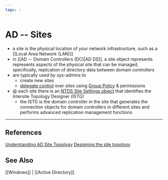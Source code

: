```yaml
---
tags: ⚡
---
```


# AD -- Sites
- a site is the physical location of your network infrastructure, such as a [[Local Area Network (LAN)]]
- in [[AD -- Domain Controllers (DC)|AD DS]], a site object represents represents aspects of the physical site that can be managed, specifically, replication of directory data between domain controllers
- are typically used by sys-admins to
	- create new sites
	- [delegate control]() over sites using [Group Policy](https://docs.microsoft.com/en-us/previous-versions/windows/it-pro/windows-server-2012-R2-and-2012/hh831791(v=ws.11)) & permissions
- @ each site there is an [NTDS Site Settings object](https://docs.microsoft.com/en-us/windows/win32/adschema/c-ntdsservice) that identifies the Intersite Topology Designer *(ISTG)*
	- the ISTG is the domain controller in the site that generates the connection objects for domain controllers in different sites and performs advanced replication management functions


---

## References
[Understanding AD Site Topology](https://docs.microsoft.com/en-us/windows-server/identity/ad-ds/plan/understanding-active-directory-site-topology)
[Designing the site topology](https://docs.microsoft.com/en-us/windows-server/identity/ad-ds/plan/designing-the-site-topology)

## See Also
[[Windows]] | [[Active Directory]]

